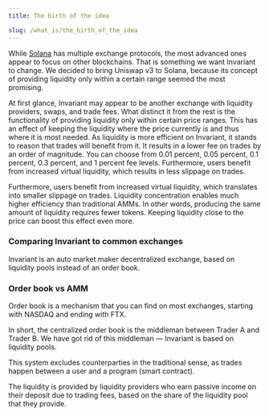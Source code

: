 ```yaml
---
title: The birth of the idea

slug: /what_is/the_birth_of_the_idea
---
```


While [Solana](https://solana.com/) has multiple exchange protocols, the most advanced ones appear to focus on other blockchains. That is something we want Invariant to change. We decided to bring Uniswap v3 to Solana, because its concept of providing liquidity only within a certain range seemed the most promising.

At first glance, Invariant may appear to be another exchange with liquidity providers, swaps, and trade fees. What distinct it from the rest is the functionality of providing liquidity only within certain price ranges. This has an effect of keeping the liquidity where the price currently is and thus where it is most needed. As liquidity is more efficient on Invariant, it stands to reason that trades will benefit from it.
It results in a lower fee on trades by an order of magnitude. You can choose from 0.01 percent, 0.05 percent, 0.1 percent, 0.3 percent, and $1$ percent fee levels. Furthermore, users benefit from increased virtual liquidity, which results in less slippage on trades.

Furthermore, users benefit from increased virtual liquidity, which translates into smaller slippage on trades.
Liquidity concentration enables much higher efficiency than traditional AMMs. In other words, producing the same amount of liquidity requires fewer tokens. Keeping liquidity close to the price can boost this effect even more.

### Comparing Invariant to common exchanges

Invariant is an auto market maker decentralized exchange, based on liquidity pools instead of an order book.

### Order book vs AMM

Order book is a mechanism that you can find on most exchanges, starting with NASDAQ and ending with FTX.

In short, the centralized order book is the middleman between Trader A and Trader B.
We have got rid of this middleman — Invariant is based on liquidity pools.

This system excludes counterparties in the traditional sense, as trades happen between a user and a program (smart contract).

The liquidity is provided by liquidity providers who earn passive income on their deposit due to trading fees, based on the share of the liquidity pool that they provide.
